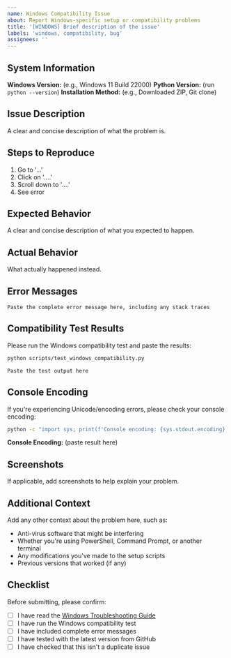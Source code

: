 ```yaml
---
name: Windows Compatibility Issue
about: Report Windows-specific setup or compatibility problems
title: '[WINDOWS] Brief description of the issue'
labels: 'windows, compatibility, bug'
assignees: ''
---
```


## System Information
**Windows Version:** (e.g., Windows 11 Build 22000)
**Python Version:** (run `python --version`)
**Installation Method:** (e.g., Downloaded ZIP, Git clone)

## Issue Description
A clear and concise description of what the problem is.

## Steps to Reproduce
1. Go to '...'
2. Click on '....'
3. Scroll down to '....'
4. See error

## Expected Behavior
A clear and concise description of what you expected to happen.

## Actual Behavior
What actually happened instead.

## Error Messages
```
Paste the complete error message here, including any stack traces
```

## Compatibility Test Results
Please run the Windows compatibility test and paste the results:
```bash
python scripts/test_windows_compatibility.py
```

```
Paste the test output here
```

## Console Encoding
If you're experiencing Unicode/encoding errors, please check your console encoding:
```bash
python -c "import sys; print(f'Console encoding: {sys.stdout.encoding}')"
```

**Console Encoding:** (paste result here)

## Screenshots
If applicable, add screenshots to help explain your problem.

## Additional Context
Add any other context about the problem here, such as:
- Anti-virus software that might be interfering
- Whether you're using PowerShell, Command Prompt, or another terminal
- Any modifications you've made to the setup scripts
- Previous versions that worked (if any)

## Checklist
Before submitting, please confirm:
- [ ] I have read the [Windows Troubleshooting Guide](docs/WINDOWS_TROUBLESHOOTING.md)
- [ ] I have run the Windows compatibility test
- [ ] I have included complete error messages
- [ ] I have tested with the latest version from GitHub
- [ ] I have checked that this isn't a duplicate issue